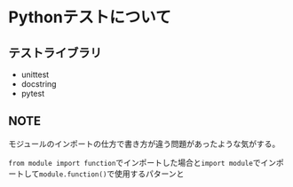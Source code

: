 # Pythonテストについて

## テストライブラリ
- unittest
- docstring
- pytest

## NOTE
モジュールのインポートの仕方で書き方が違う問題があったような気がする。

`from module import function`でインポートした場合と`import module`でインポートして`module.function()`で使用するパターンと 